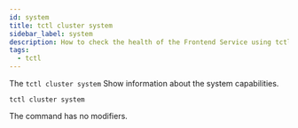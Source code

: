 ```yaml
---
id: system
title: tctl cluster system
sidebar_label: system
description: How to check the health of the Frontend Service using tctl.
tags:
  - tctl
---
```


The `tctl cluster system` Show information about the system capabilities.

`tctl cluster system`

The command has no modifiers.
